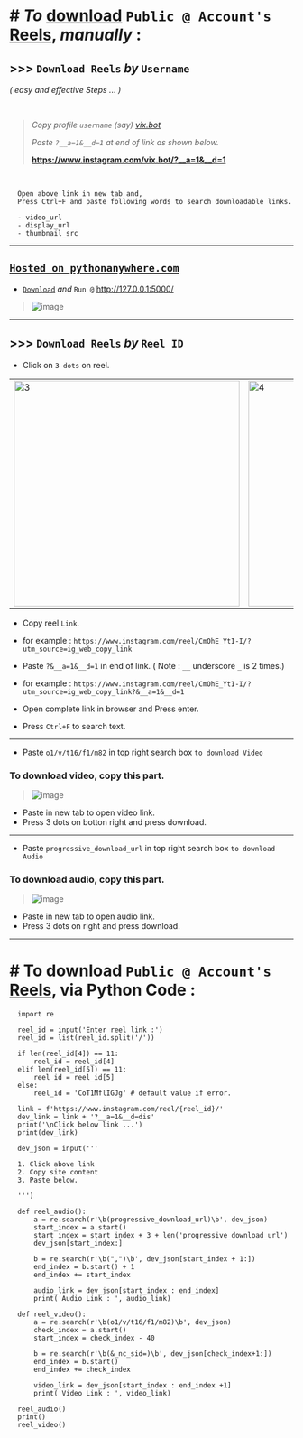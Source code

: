 # # *To* [download](https://scontent.cdninstagram.com/o1/v/t16/f1/m82/C54567487C200E0D06C79C5DA03A559A_video_dashinit.mp4?efg=eyJxZV9ncm91cHMiOiJbXCJpZ193ZWJfZGVsaXZlcnlfdnRzX290ZlwiXSIsInZlbmNvZGVfdGFnIjoidnRzX3ZvZF91cmxnZW4uNDgwLmNsaXBzLmJhc2VsaW5lIn0&_nc_ht=instagram.fdel5-2.fna.fbcdn.net&_nc_cat=106&vs=192854153373476_3058706972&_nc_vs=HBksFQIYT2lnX3hwdl9yZWVsc19wZXJtYW5lbnRfcHJvZC9DNTQ1Njc0ODdDMjAwRTBEMDZDNzlDNURBMDNBNTU5QV92aWRlb19kYXNoaW5pdC5tcDQVAALIAQAVABgkR0NWRkJoT01adk1xNWNvQUFQVGszQ1VNSC0xNWJwUjFBQUFGFQICyAEAKAAYABsAFQAAJtSAt%2FGMkuQ%2FFQIoAkMzLBdAYqiDEm6XjRgSZGFzaF9iYXNlbGluZV8yX3YxEQB1%2FgcA&_nc_rid=d8c8924743&ccb=9-4&oh=00_AfD-gNBzhSBRCrIFsSbKmThN1dzDo0ZV_alerSyCmlqDDA&oe=640A279B&_nc_sid=74f7ba) `Public @ Account's` [Reels](https://www.instagram.com/reel/CpiBBfCvGEW/?utm_source=ig_web_copy_link), *manually* :

## >>> `Download Reels` *by* `Username` 
*( easy and effective Steps ... )*

<br>

> *Copy profile `username` (say) [vix.bot](https://www.instagram.com/vix.bot/)*
> 
> *Paste `?__a=1&__d=1` at end of link as shown below.*
>
> **https://www.instagram.com/vix.bot/?__a=1&__d=1**
      
<br>

      Open above link in new tab and,
      Press Ctrl+F and paste following words to search downloadable links.
      
      - video_url
      - display_url
      - thumbnail_src

<hr>

## [`Hosted on pythonanywhere.com`](https://imvickykumar999.pythonanywhere.com/)

- [`Download`](https://github.com/imvickykumar999/Download-Reels/tree/main/Reels%20Downloader%20in%20Flask) *and* `Run @` http://127.0.0.1:5000/

> ![image](https://user-images.githubusercontent.com/50515418/226088345-e51d082f-f8e6-42b6-b0a7-4d0510b22753.png)

-----------------

## >>> `Download Reels` *by* `Reel ID`

- Click on `3 dots` on reel.

<table>
   <tr>
      <td><img src="https://user-images.githubusercontent.com/50515418/218237891-2159d910-6a8e-4abe-991e-0ad1c00e1efb.png" alt="3" width = 400px></td>
      <td><img src="https://user-images.githubusercontent.com/50515418/218239639-5dc9242c-e4ea-48bd-8b05-f50113e9ad96.png" alt="4" width = 400px></td>
  </tr>
</table>

- Copy reel `Link`.
- for example : `https://www.instagram.com/reel/CmOhE_YtI-I/?utm_source=ig_web_copy_link`

- Paste `?&__a=1&__d=1` in end of link. ( Note : `__` underscore `_` is 2 times.)
- for example : `https://www.instagram.com/reel/CmOhE_YtI-I/?utm_source=ig_web_copy_link?&__a=1&__d=1`

- Open complete link in browser and Press enter.
- Press `Ctrl+F` to search text.

---------------------------

- Paste `o1/v/t16/f1/m82` in top right search box `to download Video`

### To download video, copy this part.
> ![image](https://user-images.githubusercontent.com/50515418/218238477-c90a658d-c3b4-4e90-8025-b39381f4e6b9.png)

- Paste in new tab to open video link.
- Press 3 dots on botton right and press download.

------------------------

- Paste `progressive_download_url` in top right search box `to download Audio`

### To download audio, copy this part.
> ![image](https://user-images.githubusercontent.com/50515418/218238598-4b501eb8-5242-496f-bd3d-c208a7d8f86a.png)

- Paste in new tab to open audio link.
- Press 3 dots on right and press download.

------------------------------------

# # To download `Public @ Account's` [Reels](https://www.instagram.com/p/CmOhE_YtI-I/), via Python Code :

      import re

      reel_id = input('Enter reel link :')
      reel_id = list(reel_id.split('/'))

      if len(reel_id[4]) == 11:
          reel_id = reel_id[4]
      elif len(reel_id[5]) == 11:
          reel_id = reel_id[5]
      else:
          reel_id = 'CoT1MflIGJg' # default value if error.

      link = f'https://www.instagram.com/reel/{reel_id}/'
      dev_link = link + '?__a=1&__d=dis'
      print('\nClick below link ...')
      print(dev_link)

      dev_json = input('''

      1. Click above link
      2. Copy site content
      3. Paste below.

      ''')

      def reel_audio():
          a = re.search(r'\b(progressive_download_url)\b', dev_json)
          start_index = a.start()
          start_index = start_index + 3 + len('progressive_download_url')
          dev_json[start_index:]

          b = re.search(r'\b(",")\b', dev_json[start_index + 1:])
          end_index = b.start() + 1
          end_index += start_index

          audio_link = dev_json[start_index : end_index]
          print('Audio Link : ', audio_link)

      def reel_video():
          a = re.search(r'\b(o1/v/t16/f1/m82)\b', dev_json)
          check_index = a.start()
          start_index = check_index - 40

          b = re.search(r'\b(&_nc_sid=)\b', dev_json[check_index+1:])
          end_index = b.start()
          end_index += check_index

          video_link = dev_json[start_index : end_index +1]
          print('Video Link : ', video_link)

      reel_audio()
      print()
      reel_video()

